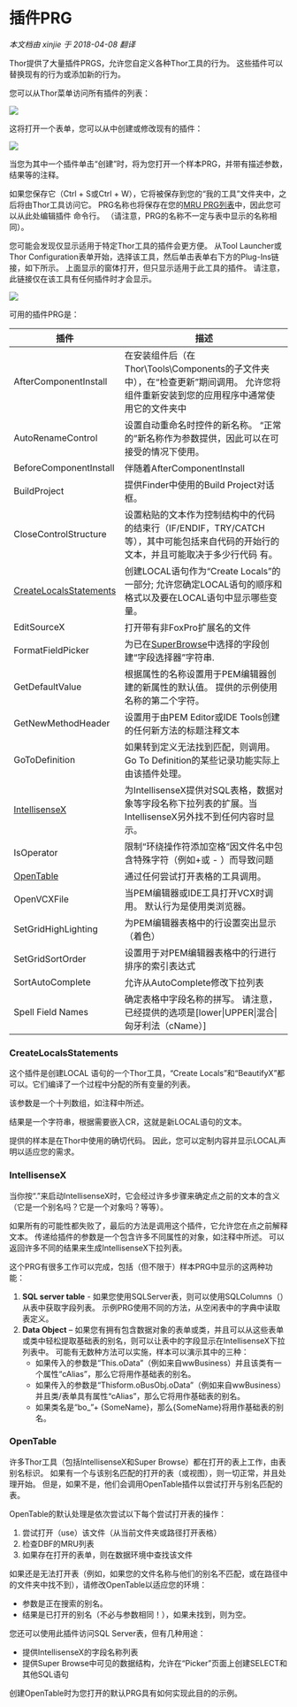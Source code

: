 ﻿插件PRG
===
_本文档由 xinjie 于 2018-04-08 翻译_

Thor提供了大量插件PRGS，允许您自定义各种Thor工具的行为。 这些插件可以替换现有的行为或添加新的行为。

您可以从Thor菜单访问所有插件的列表：

![](Images/Thor_add_plugins1.png)

这将打开一个表单，您可以从中创建或修改现有的插件：

![](Images/Thor_add_plugins2.png)

当您为其中一个插件单击“创建”时，将为您打开一个样本PRG，并带有描述参数，结果等的注释。

如果您保存它（Ctrl + S或Ctrl + W），它将被保存到您的“我的工具”文件夹中，之后将由Thor工具访问它。 PRG名称也将保存在您的[MRU PRG列表](https://groups.google.com/forum/?fromgroups#!topic/FoxProThor/_hyu9XVSQ3A)中，因此您可以从此处编辑插件 命令行。 （请注意，PRG的名称不一定与表中显示的名称相同）。

您可能会发现仅显示适用于特定Thor工具的插件会更方便。 从Tool Launcher或Thor Configuration表单开始，选择该工具，然后单击表单右下方的Plug-Ins链接，如下所示。 上面显示的窗体打开，但只显示适用于此工具的插件。 请注意，此链接仅在该工具有任何插件时才会显示。

![](Images/Thor_add_plugins3.png)

可用的插件PRG是：

**插件** |**描述**
---|---
AfterComponentInstall|在安装组件后（在Thor\Tools\Components的子文件夹中），在“检查更新”期间调用。 允许您将组件重新安装到您的应用程序中通常使用它的文件夹中
AutoRenameControl|设置自动重命名时控件的新名称。 “正常的”新名称作为参数提供，因此可以在可接受的情况下使用。
BeforeComponentInstall|伴随着AfterComponentInstall
BuildProject|提供Finder中使用的Build Project对话框。
CloseControlStructure|设置粘贴的文本作为控制结构中的代码的结束行（IF/ENDIF，TRY/CATCH等），其中可能包括来自代码的开始行的文本，并且可能取决于多少行代码 有。
[CreateLocalsStatements](#CreateLocalsStatements)|创建LOCAL语句作为“Create Locals”的一部分; 允许您确定LOCAL语句的顺序和格式以及要在LOCAL语句中显示哪些变量。
EditSourceX|打开带有非FoxPro扩展名的文件
FormatFieldPicker|为已在[SuperBrowse](Thor_superbrowse.md)中选择的字段创建“字段选择器”字符串.
GetDefaultValue|根据属性的名称设置用于PEM编辑器创建的新属性的默认值。 提供的示例使用名称的第二个字符。
GetNewMethodHeader|设置用于由PEM Editor或IDE Tools创建的任何新方法的标题注释文本
GoToDefinition|如果转到定义无法找到匹配，则调用。 Go To Definition的某些记录功能实际上由该插件处理。
[IntellisenseX](#IntellisenseX)|为IntellisenseX提供对SQL表格，数据对象等字段名称下拉列表的扩展。当IntellisenseX另外找不到任何内容时显示。
IsOperator|限制“环绕操作符添加空格”因文件名中包含特殊字符（例如+或 - ）而导致问题
[OpenTable](#OpenTable)|通过任何尝试打开表格的工具调用。
OpenVCXFile|当PEM编辑器或IDE工具打开VCX时调用。 默认行为是使用类浏览器。
SetGridHighLighting|为PEM编辑器表格中的行设置突出显示（着色）
SetGridSortOrder|设置用于对PEM编辑器表格中的行进行排序的索引表达式
SortAutoComplete|允许从AutoComplete修改下拉列表
Spell Field Names|确定表格中字段名称的拼写。 请注意，已经提供的选项是[lower\|UPPER\|混合\|匈牙利法（cName）]

### <a name="CreateLocalsStatements">**CreateLocalsStatements**</a>

这个插件是创建LOCAL 语句的一个Thor工具，“Create Locals”和“BeautifyX”都可以。它们编译了一个过程中分配的所有变量的列表。
 
该参数是一个十列数组，如注释中所述。
 
结果是一个字符串，根据需要嵌入CR，这就是新LOCAL语句的文本。
 
提供的样本是在Thor中使用的确切代码。 因此，您可以定制内容并显示LOCAL声明以适应您的需求。

### <a name="IntellisenseX">**IntellisenseX**</a>

当你按“.”来启动IntellisenseX时，它会经过许多步骤来确定点之前的文本的含义（它是一个别名吗？它是一个对象吗？等等）。
 
如果所有的可能性都失败了，最后的方法是调用这个插件，它允许您在点之前解释文本。 传递给插件的参数是一个包含许多不同属性的对象，如注释中所述。 可以返回许多不同的结果来生成IntellisenseX下拉列表。
 
这个PRG有很多工作可以完成，包括（但不限于）样本PRG中显示的这两种功能：
 
1.  **SQL server table** - 如果您使用SQLServer表，则可以使用SQLColumns（）从表中获取字段列表。 示例PRG使用不同的方法，从空闲表中的字典中读取表定义。
2.  **Data Object** – 如果您有拥有包含数据对象的表单或类，并且可以从这些表单或类中轻松提取基础表的别名，则可以让表中的字段显示在IntellisenseX下拉列表中。 可能有无数种方法可以实施，样本可以演示其中的三种：
    *   如果传入的参数是“This.oData”（例如来自wwBusiness）并且该类有一个属性“cAlias”，那么它将用作基础表的别名。
    *   如果传入的参数是“Thisform.oBusObj.oData”（例如来自wwBusiness）并且类/表单具有属性“cAlias”，那么它将用作基础表的别名。
    *   如果类名是“bo_”+ {SomeName}，那么{SomeName}将用作基础表的别名。

### <a name="OpenTable">**OpenTable**</a>

许多Thor工具（包括IntellisenseX和Super Browse）都在打开的表上工作，由表别名标识。 如果有一个与该别名匹配的打开的表（或视图），则一切正常，并且处理开始。 但是，如果不是，他们会调用OpenTable插件以尝试打开与别名匹配的表。

OpenTable的默认处理是依次尝试以下每个尝试打开表的操作：

1.  尝试打开（use）该文件（从当前文件夹或路径打开表格）
2.  检查DBF的MRU列表
3.  如果存在打开的表单，则在数据环境中查找该文件

如果还是无法打开表（例如，如果您的文件名称与他们的别名不匹配，或在路径中的文件夹中找不到），请修改OpenTable以适应您的环境：
 
*   参数是正在搜索的别名。
*   结果是已打开的别名（不必与参数相同！），如果未找到，则为空。

您还可以使用此插件访问SQL Server表，但有几种用途：
*   提供IntellisenseX的字段名称列表
*   提供Super Browse中可见的数据结构，允许在“Picker”页面上创建SELECT和其他SQL语句

创建OpenTable时为您打开的默认PRG具有如何实现此目的的示例。
